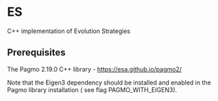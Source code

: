 # ES
C++ implementation of Evolution Strategies

## Prerequisites

The Pagmo 2.19.0 C++ library - https://esa.github.io/pagmo2/

Note that the Eigen3 dependency should be installed and enabled in the Pagmo library installation ( see flag PAGMO_WITH_EIGEN3).
